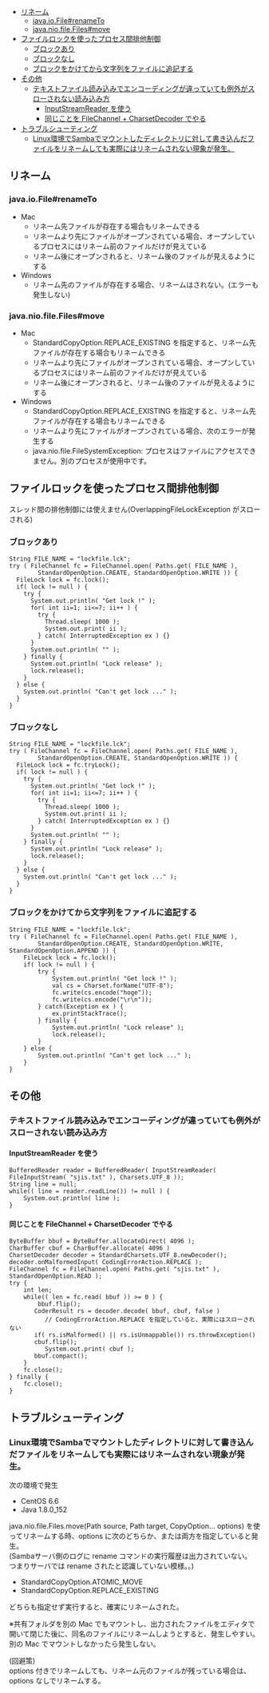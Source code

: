 * [リネーム](#リネーム)
  * [java.io.File#renameTo](#javaiofilerenameto)
  * [java.nio.file.Files#move](#javaniofilefilesmove)
* [ファイルロックを使ったプロセス間排他制御](#ファイルロックを使ったプロセス間排他制御)
  * [ブロックあり](#ブロックあり)
  * [ブロックなし](#ブロックなし)
  * [ブロックをかけてから文字列をファイルに追記する](#ブロックをかけてから文字列をファイルに追記する)
* [その他](#その他)
  * [テキストファイル読み込みでエンコーディングが違っていても例外がスローされない読み込み方](#テキストファイル読み込みでエンコーディングが違っていても例外がスローされない読み込み方)
    * [InputStreamReader を使う](#inputstreamreader-を使う)
    * [同じことを FileChannel + CharsetDecoder でやる](#同じことを-filechannel--charsetdecoder-でやる)
* [トラブルシューティング](#トラブルシューティング)
  * [Linux環境でSambaでマウントしたディレクトリに対して書き込んだファイルをリネームしても実際にはリネームされない現象が発生。](#linux環境でsambaでマウントしたディレクトリに対して書き込んだファイルをリネームしても実際にはリネームされない現象が発生)

## リネーム
### java.io.File#renameTo

* Mac  
  * リネーム先ファイルが存在する場合もリネームできる
  * リネームより先にファイルがオープンされている場合、オープンしているプロセスにはリネーム前のファイルだけが見えている
  * リネーム後にオープンされると、リネーム後のファイルが見えるようにする
* Windows  
  * リネーム先のファイルが存在する場合、リネームはされない。(エラーも発生しない)

### java.nio.file.Files#move

* Mac
  * StandardCopyOption.REPLACE_EXISTING を指定すると、リネーム先ファイルが存在する場合もリネームできる
  * リネームより先にファイルがオープンされている場合、オープンしているプロセスにはリネーム前のファイルだけが見えている
  * リネーム後にオープンされると、リネーム後のファイルが見えるようにする
* Windows
  * StandardCopyOption.REPLACE_EXISTING を指定すると、リネーム先ファイルが存在する場合もリネームできる
  * リネームより先にファイルがオープンされている場合、次のエラーが発生する
  * java.nio.file.FileSystemException: プロセスはファイルにアクセスできません。別のプロセスが使用中です。

##   ファイルロックを使ったプロセス間排他制御

スレッド間の排他制御には使えません(OverlappingFileLockException がスローされる)

### ブロックあり

```
String FILE_NAME = "lockfile.lck";
try ( FileChannel fc = FileChannel.open( Paths.get( FILE_NAME ),
        StandardOpenOption.CREATE, StandardOpenOption.WRITE )) {
  FileLock lock = fc.lock();
  if( lock != null ) {
    try {
      System.out.println( "Get lock !" );
      for( int ii=1; ii<=7; ii++ ) {
        try {
          Thread.sleep( 1000 );
          System.out.print( ii );
        } catch( InterruptedException ex ) {}
      }
      System.out.println( "" );
    } finally {
      System.out.println( "Lock release" );
      lock.release();
    }
  } else {
    System.out.println( "Can't get lock ..." );
  }
}
```

### ブロックなし

```
String FILE_NAME = "lockfile.lck";
try ( FileChannel fc = FileChannel.open( Paths.get( FILE_NAME ),
        StandardOpenOption.CREATE, StandardOpenOption.WRITE )) {
  FileLock lock = fc.tryLock();
  if( lock != null ) {
    try {
      System.out.println( "Get lock !" );
      for( int ii=1; ii<=7; ii++ ) {
        try {
          Thread.sleep( 1000 );
          System.out.print( ii );
        } catch( InterruptedException ex ) {}
      }
      System.out.println( "" );
    } finally {
      System.out.println( "Lock release" );
      lock.release();
    }
  } else {
    System.out.println( "Can't get lock ..." );
  }
}
```

### ブロックをかけてから文字列をファイルに追記する

```
String FILE_NAME = "lockfile.lck";
try ( FileChannel fc = FileChannel.open( Paths.get( FILE_NAME ),
        StandardOpenOption.CREATE, StandardOpenOption.WRITE, StandardOpenOption.APPEND )) {
    FileLock lock = fc.lock();
    if( lock != null ) {
        try {
            System.out.println( "Get lock !" );
            val cs = Charset.forName("UTF-8");
            fc.write(cs.encode("hoge"));
            fc.write(cs.encode("\r\n"));
        } catch(Exception ex ) {
            ex.printStackTrace();
        } finally {
            System.out.println( "Lock release" );
            lock.release();
        }
    } else {
        System.out.println( "Can't get lock ..." );
    }
}
```

## その他
### テキストファイル読み込みでエンコーディングが違っていても例外がスローされない読み込み方
#### InputStreamReader を使う

```
BufferedReader reader = BufferedReader( InputStreamReader( FileInputStream( "sjis.txt" ), Charsets.UTF_8 ));
String line = null;
while(( line = reader.readLine()) != null ) {
    System.out.println( line );
}
```

#### 同じことを FileChannel + CharsetDecoder でやる

```
ByteBuffer bbuf = ByteBuffer.allocateDirect( 4096 );
CharBuffer cbuf = CharBuffer.allocate( 4096 )
CharsetDecoder decoder = StandardCharsets.UTF_8.newDecoder();
decoder.onMalformedInput( CodingErrorAction.REPLACE );
FileChannel fc = FileChannel.open( Paths.get( "sjis.txt" ), StandardOpenOption.READ );
try {
    int len;
    while(( len = fc.read( bbuf )) >= 0 ) {
        bbuf.flip();
       CoderResult rs = decoder.decode( bbuf, cbuf, false )
          // CodingErrorAction.REPLACE を指定していると、実際にはスローされない
       if( rs.isMalformed() || rs.isUnmappable()) rs.throwException()
       cbuf.flip();
          System.out.print( cbuf );
       bbuf.compact();
    }
    fc.close();
} finally {
    fc.close();
}
```

## トラブルシューティング
### Linux環境でSambaでマウントしたディレクトリに対して書き込んだファイルをリネームしても実際にはリネームされない現象が発生。

次の環境で発生
* CentOS 6.6
* Java 1.8.0_152

java.nio.file.Files.move(Path source, Path target, CopyOption... options) を使ってリネームする時、options に次のどちらか、または両方を指定していると発生。  
(Sambaサーバ側のログに rename コマンドの実行履歴は出力されていない。  
つまりサーバでは rename されたと認識していない模様。。)  
* StandardCopyOption.ATOMIC_MOVE
* StandardCopyOption.REPLACE_EXISTING

どちらも指定せず実行すると、確実にリネームされた。

※共有フォルダを別の Mac でもマウントし、出力されたファイルをエディタで開いて閉じた後に、同名のファイルにリネームしようとすると、発生しやすい。別の Mac でマウントしなかったら発生しない。

(回避策)  
options 付きでリネームしても、リネーム元のファイルが残っている場合は、options なしでリネームする。
